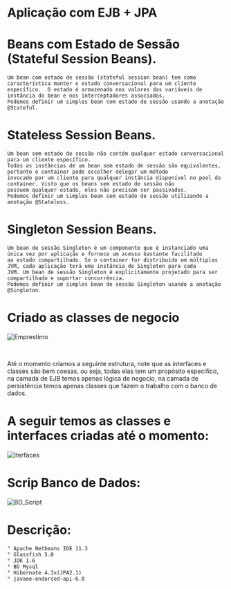 # Aplicação com EJB + JPA

# Beans com Estado de Sessão (Stateful Session Beans).
    Um bean com estado de sessão (stateful session bean) tem como característica manter o estado conversacional para um cliente 
    específico.  O estado é armazenado nos valores das variáveis de instância do bean e nos interceptadores associados.
    Podemos definir um simples bean com estado de sessão usando a anotação @Stateful.
    
# Stateless Session Beans.
    Um bean sem estado de sessão não contém qualquer estado conversacional para um cliente específico.
    Todas as instâncias de um bean sem estado de sessão são equivalentes, portanto o container pode escolher delegar um método
    invocado por um cliente para qualquer instância disponível no pool do container. Visto que os beans sem estado de sessão não
    possuem qualquer estado, eles não precisam ser passivados.
    Podemos definir um simples bean sem estado de sessão utilizando a anotação @Stateless.
    
# Singleton Session Beans.
    Um bean de sessão Singleton é um componente que é instanciado uma única vez por aplicação e fornece um acesso bastante facilitado
    ao estado compartilhado. Se o container for distribuído em múltiplas JVM, cada aplicação terá uma instância do Singleton para cada
    JVM. Um bean de sessão Singleton é explicitamente projetado para ser compartilhado e suportar concorrência.
    Podemos definir um simples bean de sessão Singleton usando a anotação @Singleton.

# Criado as classes de negocio
![Emprestimo](https://user-images.githubusercontent.com/30321724/160194182-ab412df2-78ed-49f6-a462-88d9c9d53774.PNG)

<br>
<p>Até o momento criamos a seguinte estrutura, note que as interfaces e classes são bem coesas, ou seja, todas elas tem um propósito especifico, na camada de EJB temos     apenas lógica de negocio, na camada de persistência temos apenas classes que fazem o trabalho com o banco de dados.</p>

# A seguir temos as classes e interfaces criadas até o momento:
![Iterfaces](https://user-images.githubusercontent.com/30321724/160194619-5d5080cf-823c-4365-adb9-12a2fe1629ec.PNG)

# Scrip Banco de Dados:
![BD_Script](https://user-images.githubusercontent.com/30321724/160196380-78c1bba9-6aee-42d2-a4ef-731f33722bd4.PNG)

# Descrição:
    ° Apache Netbeans IDE 11.3
    ° Glassfish 5.0
    ° JDK 1.6
    ° BD Mysql
    ° Hibernate 4.3x(JPA2.1)
    ° javaee-endorsed-api-6.0
  
